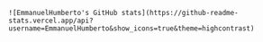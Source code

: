 	![EmmanuelHumberto's GitHub stats](https://github-readme-stats.vercel.app/api?username=EmmanuelHumberto&show_icons=true&theme=highcontrast)
